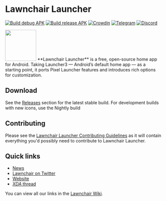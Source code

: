 # Lawnchair Launcher
[![Build debug APK](https://github.com/LawnchairLauncher/lawnchair/actions/workflows/ci.yml/badge.svg)](https://github.com/LawnchairLauncher/lawnchair/actions/workflows/ci.yml)
[![Build release APK](https://github.com/LawnchairLauncher/lawnchair/actions/workflows/release_update.yml/badge.svg)](https://github.com/LawnchairLauncher/lawnchair/actions/workflows/release_update.yml)
[![Crowdin](https://badges.crowdin.net/e/188ba69d884418987f0b7f1dd55e3a4e/localized.svg)](https://lawnchair.crowdin.com/lawnchair)
[![Telegram](https://img.shields.io/endpoint?url=https%3A%2F%2Ftg.sumanjay.workers.dev%2Flccommunity)](https://t.me/lccommunity)
[![Discord](https://img.shields.io/discord/803299970169700402?label=server&logo=discord)](https://discord.gg/3x8qNWxgGZ)

<img alt="" src="https://lawnchair.app/images/lawnchair.webp" width="100">
**Lawnchair Launcher** is a free, open-source home app for Android. 
Taking Launcher3 — Android’s default home app — as a starting point, 
it ports Pixel Launcher features and introduces rich options for customization.

## Download
See the [Releases](https://github.com/LawnchairLauncher/lawnchair/releases) section for the latest 
stable build. For development builds with new icons, use the Nightly build

## Contributing
Please see the [Lawnchair Launcher Contributing Guidelines](CONTRIBUTING.md) as it will contain everything
you'd possibly need to contribute to Lawnchair Launcher.

## Quick links
- [News](https://t.me/lawnchairci)
- [Lawnchair on Twitter](https://twitter.com/lawnchairapp)
- [Website](https://lawnchair.app)
- [_XDA_ thread](https://forum.xda-developers.com/t/lawnchair-customizable-pixel-launcher.3627137/)

You can view all our links in the [Lawnchair Wiki](https://github.com/LawnchairLauncher/lawnchair/wiki).
